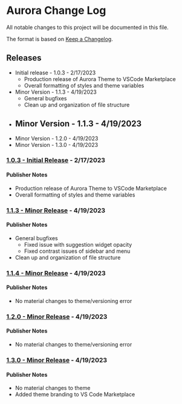 # Aurora Change Log

All notable changes to this project will be documented in this file.

The format is based on [Keep a Changelog](https://keepachangelog.com/en/1.0.0/).

## Releases

- Initial release - 1.0.3 - 2/17/2023
    - Production release of Aurora Theme to VSCode Marketplace
    - Overall formatting of styles and theme variables
-  Minor Version - 1.1.3 - 4/19/2023
    - General bugfixes
    - Clean up and organization of file structure
-  Minor Version - 1.1.3 - 4/19/2023
    - 
-  Minor Version - 1.2.0 - 4/19/2023
-  Minor Version - 1.3.0 - 4/19/2023

### [1.0.3 - Initial Release](https://marketplace.visualstudio.com/_apis/public/gallery/publishers/wearetiny/vsextensions/aurora-dark-theme/1.0.3/vspackage) - 2/17/2023

#### Publisher Notes
- Production release of Aurora Theme to VSCode Marketplace
- Overall formatting of styles and theme variables

### [1.1.3 - Minor Release](https://marketplace.visualstudio.com/_apis/public/gallery/publishers/wearetiny/vsextensions/aurora-dark-theme/1.1.3/vspackage) - 4/19/2023

#### Publisher Notes
- General bugfixes
    - Fixed issue with suggestion widget opacity
    - Fixed contrast issues of sidebar and menu
- Clean up and organization of file structure


### [1.1.4 - Minor Release](https://marketplace.visualstudio.com/_apis/public/gallery/publishers/wearetiny/vsextensions/aurora-dark-theme/1.1.4/vspackage) - 4/19/2023

#### Publisher Notes
- No material changes to theme/versioning error

### [1.2.0 - Minor Release](https://marketplace.visualstudio.com/_apis/public/gallery/publishers/wearetiny/vsextensions/aurora-dark-theme/1.2.0/vspackage) - 4/19/2023

#### Publisher Notes
- No material changes to theme/versioning error

### [1.3.0 - Minor Release](https://marketplace.visualstudio.com/_apis/public/gallery/publishers/wearetiny/vsextensions/aurora-dark-theme/1.3.0/vspackage) - 4/19/2023

#### Publisher Notes
- No material changes to theme
- Added theme branding to VS Code Marketplace
